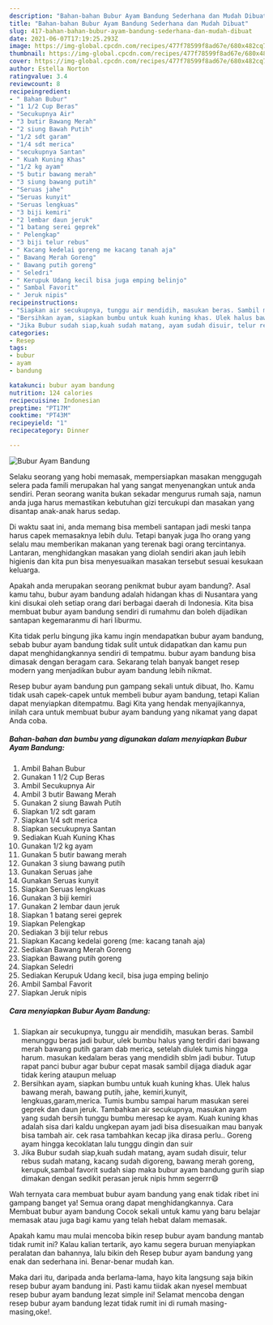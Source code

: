 ```yaml
---
description: "Bahan-bahan Bubur Ayam Bandung Sederhana dan Mudah Dibuat"
title: "Bahan-bahan Bubur Ayam Bandung Sederhana dan Mudah Dibuat"
slug: 417-bahan-bahan-bubur-ayam-bandung-sederhana-dan-mudah-dibuat
date: 2021-06-07T17:19:25.293Z
image: https://img-global.cpcdn.com/recipes/477f78599f8ad67e/680x482cq70/bubur-ayam-bandung-foto-resep-utama.jpg
thumbnail: https://img-global.cpcdn.com/recipes/477f78599f8ad67e/680x482cq70/bubur-ayam-bandung-foto-resep-utama.jpg
cover: https://img-global.cpcdn.com/recipes/477f78599f8ad67e/680x482cq70/bubur-ayam-bandung-foto-resep-utama.jpg
author: Estella Norton
ratingvalue: 3.4
reviewcount: 8
recipeingredient:
- " Bahan Bubur"
- "1 1/2 Cup Beras"
- "Secukupnya Air"
- "3 butir Bawang Merah"
- "2 siung Bawah Putih"
- "1/2 sdt garam"
- "1/4 sdt merica"
- "secukupnya Santan"
- " Kuah Kuning Khas"
- "1/2 kg ayam"
- "5 butir bawang merah"
- "3 siung bawang putih"
- "Seruas jahe"
- "Seruas kunyit"
- "Seruas lengkuas"
- "3 biji kemiri"
- "2 lembar daun jeruk"
- "1 batang serei geprek"
- " Pelengkap"
- "3 biji telur rebus"
- " Kacang kedelai goreng me kacang tanah aja"
- " Bawang Merah Goreng"
- " Bawang putih goreng"
- " Seledri"
- " Kerupuk Udang kecil bisa juga emping belinjo"
- " Sambal Favorit"
- " Jeruk nipis"
recipeinstructions:
- "Siapkan air secukupnya, tunggu air mendidih, masukan beras. Sambil menunggu beras jadi bubur, ulek bumbu halus yang terdiri dari bawang merah bawang putih garam dab merica, setelah diulek tumis hingga harum. masukan kedalam beras yang mendidih sblm jadi bubur. Tutup rapat panci bubur agar bubur cepat masak sambil dijaga diaduk agar tidak kering ataupun meluap"
- "Bersihkan ayam, siapkan bumbu untuk kuah kuning khas. Ulek halus bawang merah, bawang putih, jahe, kemiri,kunyit, lengkuas,garam,merica. Tumis bumbu sampai harum masukan serei geprek dan daun jeruk. Tambahkan air secukupnya, masukan ayam yang sudah bersih tunggu bumbu meresap ke ayam. Kuah kuning khas adalah sisa dari kaldu ungkepan ayam jadi bisa disesuaikan mau banyak bisa tambah air. cek rasa tambahkan kecap jika dirasa perlu.. Goreng ayam hingga kecoklatan lalu tunggu dingin dan suir"
- "Jika Bubur sudah siap,kuah sudah matang, ayam sudah disuir, telur rebus sudah matang, kacang sudah digoreng, bawang merah goreng, kerupuk,sambal favorit sudah siap maka bubur ayam bandung gurih siap dimakan dengan sedikit perasan jeruk nipis hmm segerrr😄"
categories:
- Resep
tags:
- bubur
- ayam
- bandung

katakunci: bubur ayam bandung 
nutrition: 124 calories
recipecuisine: Indonesian
preptime: "PT17M"
cooktime: "PT43M"
recipeyield: "1"
recipecategory: Dinner

---
```



![Bubur Ayam Bandung](https://img-global.cpcdn.com/recipes/477f78599f8ad67e/680x482cq70/bubur-ayam-bandung-foto-resep-utama.jpg)

Selaku seorang yang hobi memasak, mempersiapkan masakan menggugah selera pada famili merupakan hal yang sangat menyenangkan untuk anda sendiri. Peran seorang  wanita bukan sekadar mengurus rumah saja, namun anda juga harus memastikan kebutuhan gizi tercukupi dan masakan yang disantap anak-anak harus sedap.

Di waktu  saat ini, anda memang bisa membeli santapan jadi meski tanpa harus capek memasaknya lebih dulu. Tetapi banyak juga lho orang yang selalu mau memberikan makanan yang terenak bagi orang tercintanya. Lantaran, menghidangkan masakan yang diolah sendiri akan jauh lebih higienis dan kita pun bisa menyesuaikan masakan tersebut sesuai kesukaan keluarga. 



Apakah anda merupakan seorang penikmat bubur ayam bandung?. Asal kamu tahu, bubur ayam bandung adalah hidangan khas di Nusantara yang kini disukai oleh setiap orang dari berbagai daerah di Indonesia. Kita bisa membuat bubur ayam bandung sendiri di rumahmu dan boleh dijadikan santapan kegemaranmu di hari liburmu.

Kita tidak perlu bingung jika kamu ingin mendapatkan bubur ayam bandung, sebab bubur ayam bandung tidak sulit untuk didapatkan dan kamu pun dapat menghidangkannya sendiri di tempatmu. bubur ayam bandung bisa dimasak dengan beragam cara. Sekarang telah banyak banget resep modern yang menjadikan bubur ayam bandung lebih nikmat.

Resep bubur ayam bandung pun gampang sekali untuk dibuat, lho. Kamu tidak usah capek-capek untuk membeli bubur ayam bandung, tetapi Kalian dapat menyiapkan ditempatmu. Bagi Kita yang hendak menyajikannya, inilah cara untuk membuat bubur ayam bandung yang nikamat yang dapat Anda coba.

<!--inarticleads1-->

##### Bahan-bahan dan bumbu yang digunakan dalam menyiapkan Bubur Ayam Bandung:

1. Ambil  Bahan Bubur
1. Gunakan 1 1/2 Cup Beras
1. Ambil Secukupnya Air
1. Ambil 3 butir Bawang Merah
1. Gunakan 2 siung Bawah Putih
1. Siapkan 1/2 sdt garam
1. Siapkan 1/4 sdt merica
1. Siapkan secukupnya Santan
1. Sediakan  Kuah Kuning Khas
1. Gunakan 1/2 kg ayam
1. Gunakan 5 butir bawang merah
1. Gunakan 3 siung bawang putih
1. Gunakan Seruas jahe
1. Gunakan Seruas kunyit
1. Siapkan Seruas lengkuas
1. Gunakan 3 biji kemiri
1. Gunakan 2 lembar daun jeruk
1. Siapkan 1 batang serei geprek
1. Siapkan  Pelengkap
1. Sediakan 3 biji telur rebus
1. Siapkan  Kacang kedelai goreng (me: kacang tanah aja)
1. Sediakan  Bawang Merah Goreng
1. Siapkan  Bawang putih goreng
1. Siapkan  Seledri
1. Sediakan  Kerupuk Udang kecil, bisa juga emping belinjo
1. Ambil  Sambal Favorit
1. Siapkan  Jeruk nipis




<!--inarticleads2-->

##### Cara menyiapkan Bubur Ayam Bandung:

1. Siapkan air secukupnya, tunggu air mendidih, masukan beras. Sambil menunggu beras jadi bubur, ulek bumbu halus yang terdiri dari bawang merah bawang putih garam dab merica, setelah diulek tumis hingga harum. masukan kedalam beras yang mendidih sblm jadi bubur. Tutup rapat panci bubur agar bubur cepat masak sambil dijaga diaduk agar tidak kering ataupun meluap
1. Bersihkan ayam, siapkan bumbu untuk kuah kuning khas. Ulek halus bawang merah, bawang putih, jahe, kemiri,kunyit, lengkuas,garam,merica. Tumis bumbu sampai harum masukan serei geprek dan daun jeruk. Tambahkan air secukupnya, masukan ayam yang sudah bersih tunggu bumbu meresap ke ayam. Kuah kuning khas adalah sisa dari kaldu ungkepan ayam jadi bisa disesuaikan mau banyak bisa tambah air. cek rasa tambahkan kecap jika dirasa perlu.. Goreng ayam hingga kecoklatan lalu tunggu dingin dan suir
1. Jika Bubur sudah siap,kuah sudah matang, ayam sudah disuir, telur rebus sudah matang, kacang sudah digoreng, bawang merah goreng, kerupuk,sambal favorit sudah siap maka bubur ayam bandung gurih siap dimakan dengan sedikit perasan jeruk nipis hmm segerrr😄




Wah ternyata cara membuat bubur ayam bandung yang enak tidak ribet ini gampang banget ya! Semua orang dapat menghidangkannya. Cara Membuat bubur ayam bandung Cocok sekali untuk kamu yang baru belajar memasak atau juga bagi kamu yang telah hebat dalam memasak.

Apakah kamu mau mulai mencoba bikin resep bubur ayam bandung mantab tidak rumit ini? Kalau kalian tertarik, ayo kamu segera buruan menyiapkan peralatan dan bahannya, lalu bikin deh Resep bubur ayam bandung yang enak dan sederhana ini. Benar-benar mudah kan. 

Maka dari itu, daripada anda berlama-lama, hayo kita langsung saja bikin resep bubur ayam bandung ini. Pasti kamu tiidak akan nyesel membuat resep bubur ayam bandung lezat simple ini! Selamat mencoba dengan resep bubur ayam bandung lezat tidak rumit ini di rumah masing-masing,oke!.

